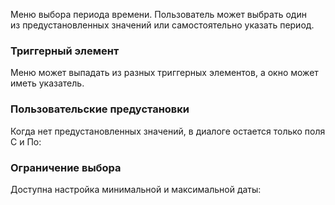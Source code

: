 Меню выбора периода времени. Пользователь может выбрать один из предустановленных значений или самостоятельно указать период.

<!-- example(time-range-overview) -->

### Триггерный элемент

Меню может выпадать из разных триггерных элементов, а окно может иметь указатель.

<!-- example(time-range-custom-trigger) -->

### Пользовательские предустановки

Когда нет предустановленных значений, в диалоге остается только поля С и По:

<!-- example(time-range-empty-list) -->

### Ограничение выбора

Доступна настройка минимальной и максимальной даты:

<!-- example(time-range-min-max) -->
